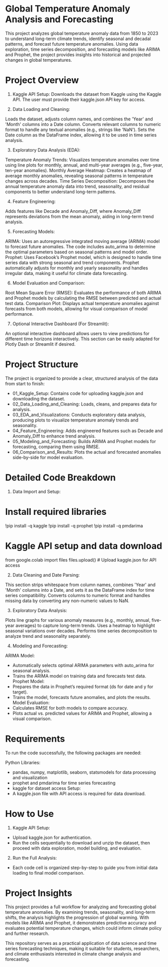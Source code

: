 # Global Temperature Anomaly Analysis and Forecasting
This project analyzes global temperature anomaly data from 1850 to 2023 to understand long-term climate trends, identify seasonal and decadal patterns, and forecast future temperature anomalies. Using data exploration, time series decomposition, and forecasting models like ARIMA and Prophet, the project provides insights into historical and projected changes in global temperatures.

# Project Overview
1. Kaggle API Setup: Downloads the dataset from Kaggle using the Kaggle API. The user must provide their kaggle.json API key for access.

2. Data Loading and Cleaning:

Loads the dataset, adjusts column names, and combines the 'Year' and 'Month' columns into a Date column.
Converts relevant columns to numeric format to handle any textual anomalies (e.g., strings like 'NaN').
Sets the Date column as the DataFrame index, allowing it to be used in time series analysis.

3. Exploratory Data Analysis (EDA):

Temperature Anomaly Trends: Visualizes temperature anomalies over time using line plots for monthly, annual, and multi-year averages (e.g., five-year, ten-year anomalies).
Monthly Average Heatmap: Creates a heatmap of average monthly anomalies, revealing seasonal patterns in temperature changes across decades.
Time Series Decomposition: Decomposes the annual temperature anomaly data into trend, seasonality, and residual components to better understand long-term patterns.

4. Feature Engineering:

Adds features like Decade and Anomaly_Diff, where Anomaly_Diff represents deviations from the mean anomaly, aiding in long-term trend analysis.

5. Forecasting Models:

ARIMA: Uses an autoregressive integrated moving average (ARIMA) model to forecast future anomalies. The code includes auto_arima to determine the optimal parameters based on seasonal patterns and model order.
Prophet: Uses Facebook’s Prophet model, which is designed to handle time series data with strong seasonal and trend components. Prophet automatically adjusts for monthly and yearly seasonality and handles irregular data, making it useful for climate data forecasting.

6. Model Evaluation and Comparison:

Root Mean Square Error (RMSE): Evaluates the performance of both ARIMA and Prophet models by calculating the RMSE between predicted and actual test data.
Comparison Plot: Displays actual temperature anomalies against forecasts from both models, allowing for visual comparison of model performance.

7. Optional Interactive Dashboard (For Streamlit):

An optional interactive dashboard allows users to view predictions for different time horizons interactively. This section can be easily adapted for Plotly Dash or Streamlit if desired.

# Project Structure
The project is organized to provide a clear, structured analysis of the data from start to finish:

  - 01_Kaggle_Setup: Contains code for uploading kaggle.json and downloading the dataset.
  - 02_Data_Loading_and_Cleaning: Loads, cleans, and prepares data for analysis.
  - 03_EDA_and_Visualizations: Conducts exploratory data analysis, producing plots to visualize temperature anomaly trends and seasonality.
  - 04_Feature_Engineering: Adds engineered features such as Decade and Anomaly_Diff to enhance trend analysis.
  - 05_Modeling_and_Forecasting: Builds ARIMA and Prophet models for forecasting, comparing them using RMSE.
  - 06_Comparison_and_Results: Plots the actual and forecasted anomalies side-by-side for model evaluation.

# Detailed Code Breakdown
1. Data Import and Setup:

# Install required libraries
!pip install -q kaggle
!pip install -q prophet
!pip install -q pmdarima

# Kaggle API setup and data download
from google.colab import files
files.upload()  # Upload kaggle.json for API access

2. Data Cleaning and Date Parsing:

This section strips whitespace from column names, combines 'Year' and 'Month' columns into a Date, and sets it as the DataFrame index for time series compatibility.
Converts columns to numeric format and handles missing data by converting any non-numeric values to NaN.

3. Exploratory Data Analysis:

Plots line graphs for various anomaly measures (e.g., monthly, annual, five-year averages) to capture long-term trends.
Uses a heatmap to highlight seasonal variations over decades.
Performs time series decomposition to analyze trend and seasonality separately.

4. Modeling and Forecasting:

ARIMA Model:
  - Automatically selects optimal ARIMA parameters with auto_arima for seasonal analysis.
  - Trains the ARIMA model on training data and forecasts test data.
Prophet Model:
  - Prepares the data in Prophet’s required format (ds for date and y for target).
  - Trains the model, forecasts future anomalies, and plots the results.
Model Evaluation:
  - Calculates RMSE for both models to compare accuracy.
  - Plots actual vs. predicted values for ARIMA and Prophet, allowing a visual comparison.

# Requirements
To run the code successfully, the following packages are needed:

Python Libraries:
  - pandas, numpy, matplotlib, seaborn, statsmodels for data processing and visualization
  - prophet and pmdarima for time series forecasting
  - kaggle for dataset access
Setup:
  - A kaggle.json file with API access is required for data download.

# How to Use
1. Kaggle API Setup:

  - Upload kaggle.json for authentication.
  - Run the cells sequentially to download and unzip the dataset, then proceed with data exploration, model building, and evaluation.
2. Run the Full Analysis:

  - Each code cell is organized step-by-step to guide you from initial data loading to final model comparison.

# Project Insights
This project provides a full workflow for analyzing and forecasting global temperature anomalies. By examining trends, seasonality, and long-term shifts, the analysis highlights the progression of global warming. With models like ARIMA and Prophet, it demonstrates predictive accuracy and evaluates potential temperature changes, which could inform climate policy and further research.

This repository serves as a practical application of data science and time series forecasting techniques, making it suitable for students, researchers, and climate enthusiasts interested in climate change analysis and forecasting.
